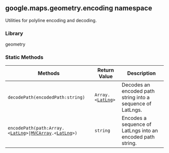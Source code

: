 <h2 id="encoding">
google.maps.geometry.encoding
namespace
</h2><p>Utilities for polyline encoding and decoding.</p><h3>Library</h3><p>geometry</p><h3>Static Methods</h3><table summary="namespace encoding - Static Methods" width="100%">
<thead>
<tr><th>Methods</th>
<th>Return Value</th>
<th>Description</th>
</tr></thead>
<tbody>
<tr>
<td><code>decodePath(encodedPath:string)</code></td>
<td><code>Array.&lt;<a href="#LatLng">LatLng</a>&gt;</code></td>
<td>Decodes an encoded path string into a sequence of LatLngs.</td>
</tr>
<tr>
<td><code>encodePath(path:Array.&lt;<a href="#LatLng">LatLng</a>&gt;|<a href="#MVCArray">MVCArray</a>.&lt;<a href="#LatLng">LatLng</a>&gt;)</code></td>
<td><code>string</code></td>
<td>Encodes a sequence of LatLngs into an encoded path string.</td>
</tr>
</tbody>
</table>